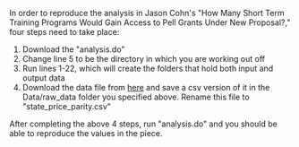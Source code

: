 In order to reproduce the analysis in Jason Cohn's "How Many Short Term Training Programs Would Gain Access to Pell Grants Under New Proposal?," four steps need to take place:
1. Download the "analysis.do"
2. Change line 5 to be the directory in which you are working out off
3. Run lines 1-22, which will create the folders that hold both input and output data
4. Download the data file from [here](https://apps.bea.gov/iTable/?reqid=70&step=1&acrdn=8#eyJhcHBpZCI6NzAsInN0ZXBzIjpbMSwyNCwyOSwyNSwzMSwyNiwyNywzMCwzMF0sImRhdGEiOltbIlRhYmxlSWQiLCIxMDEiXSxbIkNsYXNzaWZpY2F0aW9uIiwiTm9uLUluZHVzdHJ5Il0sWyJNYWpvcl9BcmVhIiwiMCJdLFsiU3RhdGUiLFsiMCJdXSxbIkFyZWEiLFsiWFgiXV0sWyJTdGF0aXN0aWMiLCIxIl0sWyJVbml0X29mX21lYXN1cmUiLCJMZXZlbHMiXSxbIlllYXIiLFsiMjAxOSJdXSxbIlllYXJCZWdpbiIsIi0xIl0sWyJZZWFyX0VuZCIsIi0xIl1dfQ==) and save a csv version of it in the Data/raw_data folder you specified above. Rename this file to "state_price_parity.csv"

After completing the above 4 steps, run "analysis.do" and you should be able to reproduce the values in the piece.
